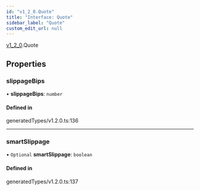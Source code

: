 ```yaml
---
id: "v1_2_0.Quote"
title: "Interface: Quote"
sidebar_label: "Quote"
custom_edit_url: null
---
```


[v1\_2\_0](../namespaces/v1_2_0.md).Quote

## Properties

### slippageBips

• **slippageBips**: `number`

#### Defined in

generatedTypes/v1.2.0.ts:136

___

### smartSlippage

• `Optional` **smartSlippage**: `boolean`

#### Defined in

generatedTypes/v1.2.0.ts:137
